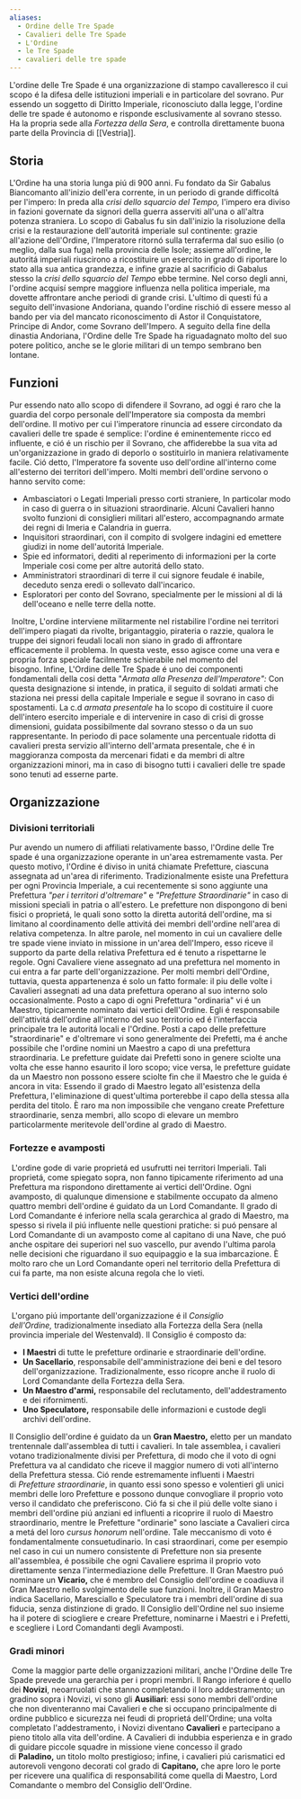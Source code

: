```yaml
---
aliases:
  - Ordine delle Tre Spade
  - Cavalieri delle Tre Spade
  - L'Ordine
  - le Tre Spade
  - cavalieri delle tre spade
---
```

L'ordine delle Tre Spade é una organizzazione di stampo cavalleresco il cui scopo é la difesa delle istituzioni imperiali e in particolare del sovrano. Pur essendo un soggetto di Diritto Imperiale, riconosciuto dalla legge, l'ordine delle tre spade é autonomo e risponde esclusivamente al sovrano stesso. Ha la propria sede alla _Fortezza della Sera_, e controlla direttamente buona parte della Provincia di [[Vestria]].

## Storia

L'Ordine ha una storia lunga piú di 900 anni. Fu fondato da Sir Gabalus Biancomanto all'inizio dell'era corrente, in un periodo di grande difficoltá per l'impero: In preda alla _crisi dello squarcio del Tempo,_ l'impero era diviso in fazioni governate da signori della guerra asserviti all'una o all'altra potenza straniera. Lo scopo di Gabalus fu sin dall'inizio la risoluzione della crisi e la restaurazione dell'autoritá imperiale sul continente: grazie all'azione dell'Ordine, l'Imperatore ritornó sulla terraferma dal suo esilio (o meglio, dalla sua fuga) nella provincia delle Isole; assieme all'ordine, le autoritá imperiali riuscirono a ricostituire un esercito in grado di riportare lo stato alla sua antica grandezza, e infine grazie al sacrificio di Gabalus stesso la _crisi dello squarcio del Tempo_ ebbe termine. Nel corso degli anni, l'ordine acquisí sempre maggiore influenza nella politica imperiale, ma dovette affrontare anche periodi di grande crisi. L'ultimo di questi fú a seguito dell'invasione Andoriana, quando l'ordine rischió di essere messo al bando per via del mancato riconoscimento di Astor il Conquistatore, Principe di Andor, come Sovrano dell'Impero. A seguito della fine della dinastia Andoriana, l'Ordine delle Tre Spade ha riguadagnato molto del suo potere politico, anche se le glorie militari di un tempo sembrano ben lontane.

## Funzioni

Pur essendo nato allo scopo di difendere il Sovrano, ad oggi é raro che la guardia del corpo personale dell'Imperatore sia composta da membri dell'ordine. Il motivo per cui l'imperatore rinuncia ad essere circondato da cavalieri delle tre spade é semplice: l'ordine é eminentemente ricco ed influente, e ció é un rischio per il Sovrano, che affiderebbe la sua vita ad un'organizzazione in grado di deporlo o sostituirlo in maniera relativamente facile. Ció detto, l'Imperatore fa sovente uso dell'ordine all'interno come all'esterno dei territori dell'impero. Molti membri dell'ordine servono o hanno servito come:

- Ambasciatori o Legati Imperiali presso corti straniere, In particolar modo in caso di guerra o in situazioni straordinarie. Alcuni Cavalieri hanno svolto funzioni di consiglieri militari all'estero, accompagnando armate dei regni di Imeria e Calandria in guerra.
- Inquisitori straordinari, con il compito di svolgere indagini ed emettere giudizi in nome dell'autoritá Imperiale.
- Spie ed informatori, dediti al reperimento di informazioni per la corte Imperiale cosi come per altre autoritá dello stato.
- Amministratori straordinari di terre il cui signore feudale é inabile, deceduto senza eredi o sollevato dall'incarico.
- Esploratori per conto del Sovrano, specialmente per le missioni al di lá dell'oceano e nelle terre della notte.

 Inoltre, L'ordine interviene militarmente nel ristabilire l'ordine nei territori dell'impero piagati da rivolte, brigantaggio, pirateria o razzie, qualora le truppe dei signori feudali locali non siano in grado di affrontare efficacemente il problema. In questa veste, esso agisce come una vera e propria forza speciale facilmente schierabile nel momento del bisogno. Infine, L'Ordine delle Tre Spade é uno dei componenti fondamentali della cosi detta "_Armata alla Presenza dell'Imperatore":_ Con questa designazione si intende, in pratica, il seguito di soldati armati che staziona nei pressi della capitale Imperiale e segue il sovrano in caso di spostamenti. La c.d _armata presentale_ ha lo scopo di costituire il cuore dell'intero esercito imperiale e di intervenire in caso di crisi di grosse dimensioni, guidata possibilmente dal sovrano stesso o da un suo rappresentante. In periodo di pace solamente una percentuale ridotta di cavalieri presta servizio all'interno dell'armata presentale, che é in maggioranza composta da mercenari fidati e da membri di altre organizzazioni minori, ma in caso di bisogno tutti i cavalieri delle tre spade sono tenuti ad esserne parte.
## Organizzazione

### Divisioni territoriali

Pur avendo un numero di affiliati relativamente basso, l'Ordine delle Tre spade é una organizzazione operante in un'area estremamente vasta. Per questo motivo, l'Ordine é diviso in unitá chiamate Prefetture, ciascuna assegnata ad un'area di riferimento. Tradizionalmente esiste una Prefettura per ogni Provincia Imperiale, a cui recentemente si sono aggiunte una Prefettura _"per i territori d'oltremare"_ e _"Prefetture Straordinarie"_ in caso di missioni speciali in patria o all'estero. Le prefetture non dispongono di beni fisici o proprietá, le quali sono sotto la diretta autoritá dell'ordine, ma si limitano al coordinamento delle attivitá dei membri dell'ordine nell'area di relativa competenza. In altre parole, nel momento in cui un cavaliere delle tre spade viene inviato in missione in un'area dell'Impero, esso riceve il supporto da parte della relativa Prefettura ed é tenuto a rispettarne le regole. Ogni Cavaliere viene assegnato ad una prefettura nel momento in cui entra a far parte dell'organizzazione. Per molti membri dell'Ordine, tuttavia, questa appartenenza é solo un fatto formale: il piu delle volte i Cavalieri assegnati ad una data prefettura operano al suo interno solo occasionalmente. Posto a capo di ogni Prefettura "ordinaria" vi é un Maestro, tipicamente nominato dai vertici dell'Ordine. Egli é responsabile dell'attivitá dell'ordine all'interno del suo territorio ed é l'interfaccia principale tra le autoritá locali e l'Ordine. Posti a capo delle prefetture "straordinarie" e d'oltremare vi sono generalmente dei Prefetti, ma é anche possibile che l'ordine nomini un Maestro a capo di una prefettura straordinaria. Le prefetture guidate dai Prefetti sono in genere sciolte una volta che esse hanno esaurito il loro scopo; vice versa, le prefetture guidate da un Maestro non possono essere sciolte fin che il Maestro che le guida é ancora in vita: Essendo il grado di Maestro legato all'esistenza della Prefettura, l'eliminazione di quest'ultima porterebbe il capo della stessa alla perdita del titolo. È raro ma non impossibile che vengano create Prefetture straordinarie, senza membri, allo scopo di elevare un membro particolarmente meritevole dell'ordine al grado di Maestro. 

### Fortezze e avamposti

 L'ordine gode di varie proprietá ed usufrutti nei territori Imperiali. Tali proprietá, come spiegato sopra, non fanno tipicamente riferimento ad una Prefettura ma rispondono direttamente ai vertici dell'Ordine. Ogni avamposto, di qualunque dimensione e stabilmente occupato da almeno quattro membri dell'ordine é guidato da un Lord Comandante. Il grado di Lord Comandante é inferiore nella scala gerarchica al grado di Maestro, ma spesso si rivela il piú influente nelle questioni pratiche: si puó pensare al Lord Comandante di un avamposto come al capitano di una Nave, che puó anche ospitare dei superiori nel suo vascello, pur avendo l'ultima parola nelle decisioni che riguardano il suo equipaggio e la sua imbarcazione. È molto raro che un Lord Comandante operi nel territorio della Prefettura di cui fa parte, ma non esiste alcuna regola che lo vieti. 

### Vertici dell'ordine

 L'organo piú importante dell'organizzazione é il _Consiglio dell'Ordine,_ tradizionalmente insediato alla Fortezza della Sera (nella provincia imperiale del Westenvald). Il Consiglio é composto da:

- **I Maestri** di tutte le prefetture ordinarie e straordinarie dell'ordine.
- **Un Sacellario**, responsabile dell'amministrazione dei beni e del tesoro dell'organizzazione. Tradizionalmente, esso ricopre anche il ruolo di Lord Comandante della Fortezza della Sera.
- **Un Maestro d'armi,** responsabile del reclutamento, dell'addestramento e dei rifornimenti.
- **Uno Speculatore,** responsabile delle informazioni e custode degli archivi dell'ordine.

Il Consiglio dell'ordine é guidato da un **Gran Maestro,** eletto per un mandato trentennale dall'assemblea di tutti i cavalieri. In tale assemblea, i cavalieri votano tradizionalmente divisi per Prefettura, di modo che il voto di ogni Prefettura va al candidato che riceve il maggior numero di voti all'interno della Prefettura stessa. Ció rende estremamente influenti i Maestri di _Prefetture straordinarie_, in quanto essi sono spesso e volentieri gli unici membri delle loro Prefetture e possono dunque convogliare il proprio voto verso il candidato che preferiscono. Ció fa si che il piú delle volte siano i membri dell'ordine piú anziani ed influenti a ricoprire il ruolo di Maestro straordinario, mentre le Prefetture "ordinarie" sono lasciate a Cavalieri circa a metá del loro _cursus honorum_ nell'ordine. Tale meccanismo di voto é fondamentalmente consuetudinario. In casi straordinari, come per esempio nel caso in cui un numero consistente di Prefetture non sia presente all'assemblea, é possibile che ogni Cavaliere esprima il proprio voto direttamente senza l'intermediazione delle Prefetture. Il Gran Maestro puó nominare un **Vicario,** che é membro del Consiglio dell'ordine e coadiuva il Gran Maestro nello svolgimento delle sue funzioni. Inoltre, il Gran Maestro indica Sacellario, Maresciallo e Speculatore tra i membri dell'ordine di sua fiducia, senza distinzione di grado. Il Consiglio dell'Ordine nel suo insieme ha il potere di sciogliere e creare Prefetture, nominarne i Maestri e i Prefetti, e scegliere i Lord Comandanti degli Avamposti.

### Gradi minori

 Come la maggior parte delle organizzazioni militari, anche l'Ordine delle Tre Spade prevede una gerarchia per i propri membri. Il Rango inferiore é quello dei **Novizi**, neoarruolati che stanno completando il loro addestramento; un gradino sopra i Novizi, vi sono gli **Ausiliari**: essi sono membri dell'ordine che non diventeranno mai Cavalieri e che si occupano principalmente di ordine pubblico e sicurezza nei feudi di proprietá dell'Ordine; una volta completato l'addestramento, i Novizi diventano **Cavalieri** e partecipano a pieno titolo alla vita dell'ordine. A Cavalieri di indubbia esperienza e in grado di guidare piccole squadre in missione viene concesso il grado di **Paladino,** un titolo molto prestigioso; infine, i cavalieri piú carismatici ed autorevoli vengono decorati col grado di **Capitano,** che apre loro le porte per ricevere una qualifica di responsabilitá come quella di Maestro, Lord Comandante o membro del Consiglio dell'Ordine.